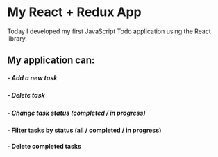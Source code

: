 # My React + Redux App 
Today I developed my first JavaScript Todo application using the React library.
## My application can:

#####  - Add a new task
#####  - Delete task
#####  - Change task status (completed / in progress)
####   - Filter tasks by status (all / completed / in progress)
####   - Delete completed tasks

